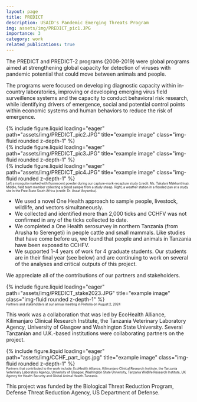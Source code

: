 ```yaml
---
layout: page
title: PREDICT 
description: USAID's Pandemic Emerging Threats Program
img: assets/img/PREDICT_pic1.JPG
importance: 3
category: work
related_publications: true
---
```

<style>
div.caption {
  font-size: 0.6em;
}
</style>

The PREDICT and PREDICT-2 programs (2009-2019) were global programs aimed at strengthening global capacity for detection of viruses with pandemic potential that could move between animals and people.

The programs were focused on developing diagnostic capacity within in-country laboratories, improving or developing emerging virus field surveillence systems and the capacity to conduct behavioral risk research, while identifying drivers of emergence, social and potential control points within economic systems and human behaviors to reduce the risk of emergence.

<div class="row">
    <div class="col-sm mt-3 mt-md-0">
        {% include figure.liquid loading="eager" path="assets/img/PREDICT_pic2.JPG" title="example image" class="img-fluid rounded z-depth-1" %}
    </div>
    <div class="col-sm mt-3 mt-md-0">
        {% include figure.liquid loading="eager" path="assets/img/PREDICT_pic3.JPG" title="example image" class="img-fluid rounded z-depth-1" %}
    </div>
    <div class="col-sm mt-3 mt-md-0">
        {% include figure.liquid loading="eager" path="assets/img/PREDICT_pic4.JPG" title="example image" class="img-fluid rounded z-depth-1" %}
    </div>
</div>
<div class="caption">
    Left a mosquito marked with fluorescent powder during our capture-mark-recapture study (credit: Ms. Takalani Makhanthisa). Middle, field team member collecting a blood sample from a study sheep. Right, a weather station in a flooded pan at a study site in the Free State South Africa (credit: Dr. Assaf Anyamba).
</div>

- We used a novel One Health approach to sample people, livestock, wildlife, and vectors simultaneously.
- We collected and identified more than 2,000 ticks and CCHFV was not confirmed in any of the ticks collected to date.
- We completed a One Health serosurvey in northern Tanzania (from Arusha to Serengeti) in people cattle and small mammals. Like studies that have come before us, we found that people and animals in Tanzania have been exposed to CCHFV. 
- We supported 1-4 years of work for 4 graduate students. Our students are in their final year (see below) and are continuing to work on several of the analyses and critical outputs of this project. 

We appreciate all of the contributions of our partners and stakeholders.

<div class="row">
    <div class="col-sm mt-3 mt-md-0">
        {% include figure.liquid loading="eager" path="assets/img/PREDICT_stake2023.JPG" title="example image" class="img-fluid rounded z-depth-1" %}
    </div>
</div>
<div class="caption">
    Partners and stakeholders at our annual meeting in Pretoria on August 2, 2024
</div>

This work was a collaboration that was led by EcoHealth Alliance, Kilimanjaro Clinical Research Institute, the Tanzania Veterinary Laboratory Agency, University of Glasgow and Washington State University. Several Tanzanian and U.K.-based institutions were collaborating partners on the project.


<div class="row">
    <div class="col-sm mt-3 mt-md-0">
        {% include figure.liquid loading="eager" path="assets/img/CCHF_part_logs.jpg" title="example image" class="img-fluid rounded z-depth-1" %}
    </div>
</div>
<div class="caption">
    Partners that contributed to the work include: EcoHealth Alliance, Kilimanjaro Clinical Research Institute, the Tanzania Veterinary Laboratory Agency, University of Glasgow,  Washington State University, Tanzania Wildlife Research Institute, UK Agency for Health Security and Global Animal Health-Tanzania.
</div>

This project was funded by the Biological Threat Reduction Program, Defense Threat Reduction Agency, US Department of Defense.
